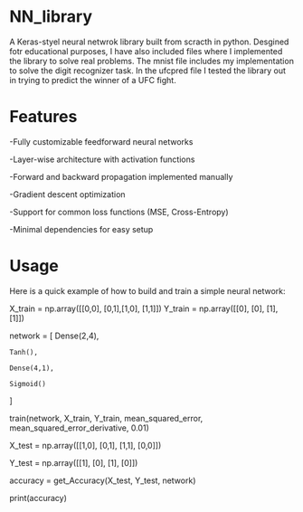 ﻿# NN_library
A Keras-styel neural netwrok library built from scracth in python. Desgined fotr educational purposes, I have also included files where I implemented the library to solve real problems. The mnist file includes my implementation to solve the digit recognizer task. In the ufcpred file I tested the library out in trying to predict the winner of a UFC fight. 

# Features

-Fully customizable feedforward neural networks

-Layer-wise architecture with activation functions

-Forward and backward propagation implemented manually

-Gradient descent optimization

-Support for common loss functions (MSE, Cross-Entropy)

-Minimal dependencies for easy setup



# Usage

Here is a quick example of how to build and train a simple neural network:

X_train = np.array([[0,0], [0,1],[1,0], [1,1]])
Y_train = np.array([[0], [0], [1], [1]])

network = [
    Dense(2,4), 
    
    Tanh(), 
    
    Dense(4,1),
    
    Sigmoid()
]

train(network, X_train, Y_train, mean_squared_error, mean_squared_error_derivative, 0.01)

        
X_test = np.array([[1,0], [0,1], [1,1], [0,0]])

Y_test = np.array([[1], [0], [1], [0]])

accuracy = get_Accuracy(X_test, Y_test, network)

print(accuracy)








